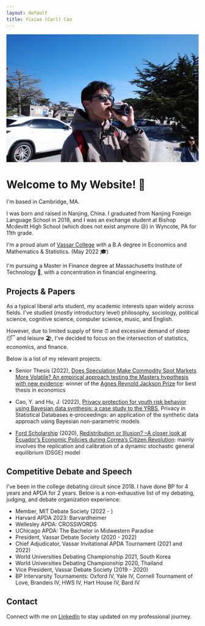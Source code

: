 ```yaml
---
layout: default
title: Yixiao (Carl) Cao
---
```


![Profile Image](./images/IMG_9609.JPG)


# Welcome to My Website! 👋
I'm based in Cambridge, MA.

I was born and raised in Nanjing, China. I graduated from Nanjing Foreign Language School in 2018, and I was an exchange student at Bishop Mcdevitt High School (which does not exist anymore 😢) in Wyncote, PA for 11th grade.

I'm a proud alum of [Vassar College](https://www.vassar.edu/) with a B.A degree in Economics and Mathematics & Statistics. (May 2022 🎓)

I'm pursuing a Master in Finance degree at Massachusetts Institute of Technology 🦫, with a concentration in financial engineering.

## Projects & Papers
As a typical liberal arts student, my academic interests span widely across fields. I've studied (mostly introductory level) philosophy, sociology, political science, cognitive science, computer science, music, and English. 

However, due to limited supply of time ⏰ and excessive demand of sleep 
😴 and leisure 🏖️, I've decided to focus on the intersection of statistics, economics, and finance. 

Below is a list of my relevant projects.

- Senior Thesis (2022), [Does Speculation Make Commodity Spot Markets More Volatile? An empirical approach testing the Masters hypothesis with new evidence](https://digitallibrary.vassar.edu/collections/institutional-repository/b778c6cd-005a-4db7-8722-dc0c6643ea42): winner of the [Agnes Reynold Jackson Prize](https://www.vassar.edu/economics/courses-and-requirements/prizes-and-honors#:~:text=The%20Agnes%20Reynolds%20Jackson%20Prize,the%20best%20senior%20seminar%20paper.) for best thesis in economics

- Cao, Y. and Hu, J. (2022), [Privacy protection for youth risk behavior using Bayesian data synthesis: a case study to the YRBS](https://pages.vassar.edu/jihu/files/2022/09/PSD2022_CaoHu_website.pdf), Privacy in Statistical Databases e-proceedings: an application of the synthetic data approach using Bayesian non-parametric models 
  
- [Ford Scholarship](https://www.vassar.edu/ford-scholars) (2020), [Redistribution or Illusion? –A closer look at Ecuador’s Economic Policies during Correa’s Citizen Revolution](https://pages.vassar.edu/fordscholars/author/ycao/): mainly involves the replication and calibration of a dynamic stochastic general equilibrium (DSGE) model  

## Competitive Debate and Speech
I've been in the college debating circuit since 2018. I have done BP for 4 years and APDA for 2 years. Below is a non-exhaustive list of my debating, judging, and debate organization experience:
- Member, MIT Debate Society (2022 - )
- Harvard APDA 2023: Barvardheimer
- Wellesley APDA: CROSSWORDS
- UChicago APDA: The Bachelor in Midwestern Paradise
- President, Vassar Debate Society (2020 - 2022)
- Chief Adjudicator, Vassar Invitational APDA Tournament (2021 and 2022)
- World Universities Debating Championship 2021, South Korea
- World Universities Debating Championship 2020, Thailand
- Vice President, Vassar Debate Society (2019 - 2020)
- BP Intervarsity Tournaments: Oxford IV, Yale IV, Cornell Tournament of Love, Brandeis IV, HWS IV, Hart House IV, Bard IV
  
## Contact
Connect with me on [LinkedIn](https://www.linkedin.com/in/yixiao-cao-441ab9160/) to stay updated on my professional journey.
